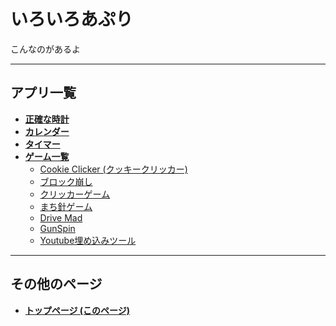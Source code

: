 # いろいろあぷり

こんなのがあるよ

-----

## アプリ一覧

  * **[正確な時計](https://www.google.com/search?q=/any-app/app/time/)**
  * **[カレンダー](https://www.google.com/search?q=/any-app/app/calendar)**
  * **[タイマー](https://www.google.com/search?q=/any/app/timer)**
  * **[ゲーム一覧](https://www.google.com/search?q=/any-app/game/)**
      * [Cookie Clicker (クッキークリッカー)](https://www.google.com/search?q=/any-app/game/cookie-clicker/)
      * [ブロック崩し](https://www.google.com/search?q=/any-app/game/block-kuzushi/)
      * [クリッカーゲーム](https://www.google.com/search?q=/any-app/game/clicker-game/)
      * [まち針ゲーム](https://www.google.com/search?q=/any-app/game/coreball/)
      * [Drive Mad](https://www.google.com/search?q=/any-app/game/drive-mad/)
      * [GunSpin](https://www.google.com/search?q=/any-app/game/gunspin/)
      * [Youtube埋め込みツール](https://www.google.com/search?q=/any-app/game/youtube-frame/)

-----

## その他のページ

  * **[トップページ (このページ)](https://www.google.com/search?q=/any-app/)**
